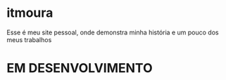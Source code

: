 # itmoura
Esse é meu site pessoal, onde demonstra minha história e um pouco dos meus trabalhos
# EM DESENVOLVIMENTO
